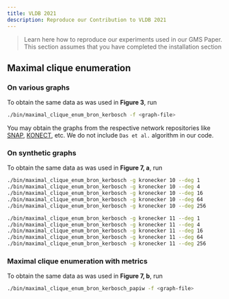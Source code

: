 ```yaml
---
title: VLDB 2021
description: Reproduce our Contribution to VLDB 2021
---
```


> Learn here how to reproduce our experiments used in our GMS Paper.  
> This section assumes that you have completed the installation section

## Maximal clique enumeration

### On various graphs

To obtain the same data as was used in **Figure 3**, run

```bash
./bin/maximal_clique_enum_bron_kerbosch -f <graph-file>
```

You may obtain the graphs from the respective network repositories like [SNAP](https://snap.stanford.edu/snap/), [KONECT](http://konect.cc/), etc.
We do not include `Das et al.` algorithm in our code.

### On synthetic graphs

To obtain the same data as was used in **Figure 7, a**, run

```bash
./bin/maximal_clique_enum_bron_kerbosch -g kronecker 10 --deg 1
./bin/maximal_clique_enum_bron_kerbosch -g kronecker 10 --deg 4
./bin/maximal_clique_enum_bron_kerbosch -g kronecker 10 --deg 16
./bin/maximal_clique_enum_bron_kerbosch -g kronecker 10 --deg 64
./bin/maximal_clique_enum_bron_kerbosch -g kronecker 10 --deg 256

./bin/maximal_clique_enum_bron_kerbosch -g kronecker 11 --deg 1
./bin/maximal_clique_enum_bron_kerbosch -g kronecker 11 --deg 4
./bin/maximal_clique_enum_bron_kerbosch -g kronecker 11 --deg 16
./bin/maximal_clique_enum_bron_kerbosch -g kronecker 11 --deg 64
./bin/maximal_clique_enum_bron_kerbosch -g kronecker 11 --deg 256
```

### Maximal clique enumeration with metrics

To obtain the same data as was used in **Figure 7, b**, run

```bash
./bin/maximal_clique_enum_bron_kerbosch_papiw -f <graph-file>
```
